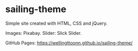 # sailing-theme
Simple site created with HTML, CSS and jQuery.

Images: Pixabay.
Slider: Slick Slider.

GitHub Pages:
https://wellingttoonn.github.io/sailing-theme/
